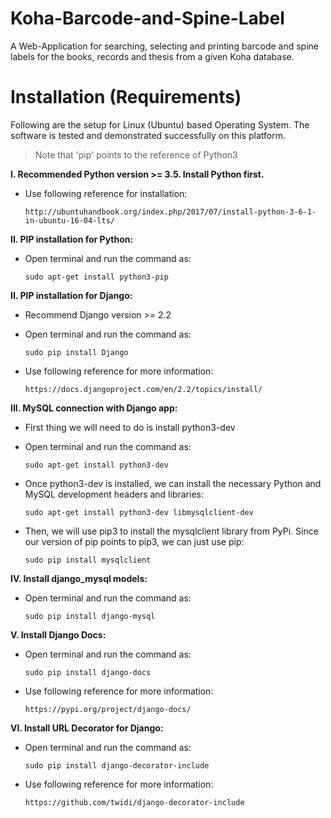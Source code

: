 # Koha-Barcode-and-Spine-Label
A Web-Application for searching, selecting and printing barcode and spine labels for the books, records and thesis from a given Koha database.

# Installation (Requirements)

Following are the setup for Linux (Ubuntu) based Operating System. The software is tested and demonstrated successfully on this platform.

> Note that 'pip' points to the reference of Python3

**I. Recommended Python version >= 3.5. Install Python first.**
 
 - Use following reference for installation:
 
       http://ubuntuhandbook.org/index.php/2017/07/install-python-3-6-1-in-ubuntu-16-04-lts/

**II. PIP installation for Python:**
 
 - Open terminal and run the command as: 
    
       sudo apt-get install python3-pip
       
**II. PIP installation for Django:**
    
 - Recommend Django version >= 2.2
 - Open terminal and run the command as: 
    
       sudo pip install Django
       
 - Use following reference for more information:
    
       https://docs.djangoproject.com/en/2.2/topics/install/

**III. MySQL connection with Django app:**

 - First thing we will need to do is install python3-dev
 - Open terminal and run the command as: 
 
       sudo apt-get install python3-dev
       
 - Once python3-dev is installed, we can install the necessary Python and MySQL development headers and libraries:
 
       sudo apt-get install python3-dev libmysqlclient-dev
       
 - Then, we will use pip3 to install the mysqlclient library from PyPi. Since our version of pip points to pip3, we can just    use pip:
 
       sudo pip install mysqlclient
 
 **IV. Install django_mysql models:**
 
 - Open terminal and run the command as: 
 
       sudo pip install django-mysql
       
 **V. Install Django Docs:**
 
 - Open terminal and run the command as: 
 
       sudo pip install django-docs
       
 - Use following reference for more information:
 
       https://pypi.org/project/django-docs/
       
 **VI. Install URL Decorator for Django:**
 
 - Open terminal and run the command as: 
 
       sudo pip install django-decorator-include
       
 - Use following reference for more information:
 
       https://github.com/twidi/django-decorator-include
